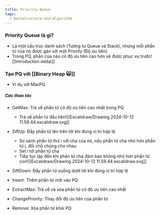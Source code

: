 ```yaml
---
title: Priority Queue
tags:
  - Datastructure-and-Algorithm
---
```

### Priority Queue là gì?
- Là một cấu trúc danh sách (Tương tư Queue và Stack), nhưng mỗi phần tử của nó được gán với một Priority (Độ ưu tiên). 
- Trong PQ, phần của nào có độ ưu tiên cao hơn sẽ được phục vụ trước![[Introduction.webp]]
### Tạo PQ với [[Binary Heap 🙀]]
- Ví dụ với MaxPQ
##### Các thao tác
- GetMax: Trả về phần tử có độ ưu tiên cao nhất trong PQ
	- Trả về phần tử đầu tiên![[Excalidraw/Drawing 2024-10-12 11.59.44.excalidraw.svg]]
- SiftUp: Đẩy phần tử lên trên tới khi đúng vị trí hợp lệ
	- So sánh phần tử thứ i với cha của nó, nếu phần tử cha nhỏ hơn phần tử i, đổi chỗ chúng cho nhau
	- Set i tới phần tử cha
	- Tiếp tục lặp đến khi phần tử cha đảm bảo không nhỏ hơn phần tử con![[Excalidraw/Drawing 2024-10-12 11.59.44.excalidraw.svg]]
- SiftDown: Đẩy phần tử xuống dưới tới khi đúng vị trí hợp lệ
	
- Insert: Thêm phần tử mới vào PQ
- ExtractMax: Trả về và xóa phần tử có độ ưu tiên cao nhất
- ChangePriority: Thay đổi độ ưu tiên của phần tử
- Remove: Xóa phần tử khỏi PQ